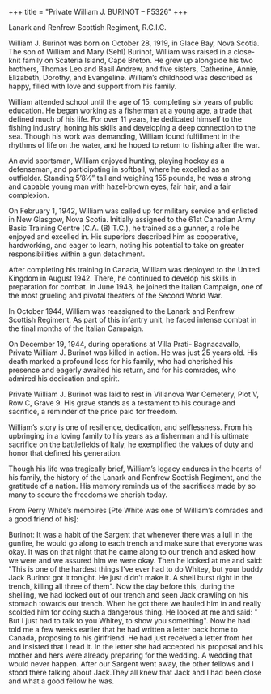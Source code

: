 +++
title = "Private William J. BURINOT – F5326"
+++

Lanark and Renfrew Scottish Regiment, R.C.I.C.

William J. Burinot was born on October 28, 1919, in Glace Bay, Nova Scotia. The son of William and Mary (Sehl) Burinot, William was raised in a close-knit family on Scateria Island, Cape Breton. He grew up alongside his two brothers, Thomas Leo and Basil Andrew, and five sisters, Catherine, Annie, Elizabeth, Dorothy, and Evangeline. William’s childhood was described as happy, filled with love and support from his family.

William attended school until the age of 15, completing six years of public education. He began working as a fisherman at a young age, a trade that defined much of his life. For over 11 years, he dedicated himself to the fishing industry, honing his skills and developing a deep connection to the sea. Though his work was demanding, William found fulfillment in the rhythms of life on the water, and he hoped to return to fishing after the war.

An avid sportsman, William enjoyed hunting, playing hockey as a defenseman, and participating in softball, where he excelled as an outfielder. Standing 5’8½” tall and weighing 155 pounds, he was a strong and capable young man with hazel-brown eyes, fair hair, and a fair complexion.

On February 1, 1942, William was called up for military service and enlisted in New Glasgow, Nova Scotia. Initially assigned to the 61st Canadian Army Basic Training Centre (C.A. (B) T.C.), he trained as a gunner, a role he enjoyed and excelled in. His superiors described him as cooperative, hardworking, and eager to learn, noting his potential to take on greater responsibilities within a gun detachment.

After completing his training in Canada, William was deployed to the United Kingdom in August 1942. There, he continued to develop his skills in preparation for combat. In June 1943, he joined the Italian Campaign, one of the most grueling and pivotal theaters of the Second World War.

In October 1944, William was reassigned to the Lanark and Renfrew Scottish Regiment. As part of this infantry unit, he faced intense combat in the final months of the Italian Campaign.

On December 19, 1944, during operations at Villa Prati- Bagnacavallo, Private William J. Burinot was killed in action. He was just 25 years old. 
His death marked a profound loss for his family, who had cherished his presence and eagerly awaited his return, and for his comrades, who admired his dedication and spirit.

Private William J. Burinot was laid to rest in Villanova War Cemetery, Plot V, Row C, Grave 9. His grave stands as a testament to his courage and sacrifice, a reminder of the price paid for freedom.

William’s story is one of resilience, dedication, and selflessness. From his upbringing in a loving family to his years as a fisherman and his ultimate sacrifice on the battlefields of Italy, he exemplified the values of duty and honor that defined his generation.

Though his life was tragically brief, William’s legacy endures in the hearts of his family, the history of the Lanark and Renfrew Scottish Regiment, and the gratitude of a nation. 
His memory reminds us of the sacrifices made by so many to secure the freedoms we cherish today.


From Perry White’s memoires [Pte White was one of William’s comrades and a good friend of his]:

Burinot:
It was a habit of the Sargent that whenever there was a lull in the gunfire, he would go along to each trench and make sure that everyone was okay. It was on that night that he came along to our trench and asked how we were and we assured him we were okay. Then he looked at me and said: "This is one of the hardest things I've ever had to do Whitey, but your buddy Jack Burinot got it tonight. He just didn't make it. A shell burst right in the trench, killing all three of them". 
Now the day before this, during the shelling, we had looked out of our trench and seen Jack crawling on his stomach towards our trench. When he got there we hauled him in and really scolded him for doing such a dangerous thing. He looked at me and said: " But I just had to talk to you Whitey, to show you something". Now he had told me a few weeks earlier that he had written a letter back home to Canada, proposing to his girlfriend. He had just received a letter from her and insisted that I read it. In the letter she had accepted his proposal and his mother and hers were already preparing for the wedding. A wedding that would never happen. 
After our Sargent went away, the other fellows and I stood there talking about Jack.They all knew that Jack and I had been close and what a good fellow he was.


